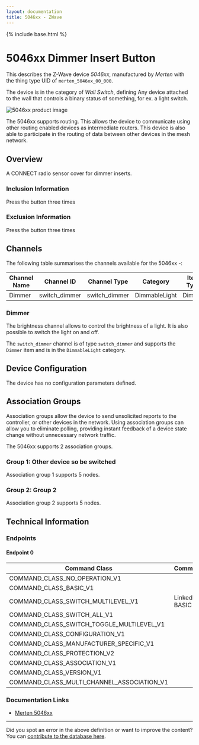 ```yaml
---
layout: documentation
title: 5046xx - ZWave
---
```


{% include base.html %}

# 5046xx Dimmer Insert Button
This describes the Z-Wave device *5046xx*, manufactured by *Merten* with the thing type UID of ```merten_5046xx_00_000```.

The device is in the category of *Wall Switch*, defining Any device attached to the wall that controls a binary status of something, for ex. a light switch.

![5046xx product image](https://www.cd-jackson.com/zwave_device_uploads/1192/1192_default.jpg)


The 5046xx supports routing. This allows the device to communicate using other routing enabled devices as intermediate routers.  This device is also able to participate in the routing of data between other devices in the mesh network.

## Overview

A CONNECT radio sensor cover for dimmer inserts.

### Inclusion Information

Press the button three times

### Exclusion Information

Press the button three times

## Channels

The following table summarises the channels available for the 5046xx -:

| Channel Name | Channel ID | Channel Type | Category | Item Type |
|--------------|------------|--------------|----------|-----------|
| Dimmer | switch_dimmer | switch_dimmer | DimmableLight | Dimmer | 

### Dimmer
The brightness channel allows to control the brightness of a light.
            It is also possible to switch the light on and off.

The ```switch_dimmer``` channel is of type ```switch_dimmer``` and supports the ```Dimmer``` item and is in the ```DimmableLight``` category.



## Device Configuration

The device has no configuration parameters defined.

## Association Groups

Association groups allow the device to send unsolicited reports to the controller, or other devices in the network. Using association groups can allow you to eliminate polling, providing instant feedback of a device state change without unnecessary network traffic.

The 5046xx supports 2 association groups.

### Group 1:  Other device so be switched


Association group 1 supports 5 nodes.

### Group 2: Group 2


Association group 2 supports 5 nodes.

## Technical Information

### Endpoints

#### Endpoint 0

| Command Class | Comment |
|---------------|---------|
| COMMAND_CLASS_NO_OPERATION_V1| |
| COMMAND_CLASS_BASIC_V1| |
| COMMAND_CLASS_SWITCH_MULTILEVEL_V1| Linked to BASIC|
| COMMAND_CLASS_SWITCH_ALL_V1| |
| COMMAND_CLASS_SWITCH_TOGGLE_MULTILEVEL_V1| |
| COMMAND_CLASS_CONFIGURATION_V1| |
| COMMAND_CLASS_MANUFACTURER_SPECIFIC_V1| |
| COMMAND_CLASS_PROTECTION_V2| |
| COMMAND_CLASS_ASSOCIATION_V1| |
| COMMAND_CLASS_VERSION_V1| |
| COMMAND_CLASS_MULTI_CHANNEL_ASSOCIATION_V1| |

### Documentation Links

* [Merten 5046xx](https://www.cd-jackson.com/zwave_device_uploads/1192/untitled.pdf)

---

Did you spot an error in the above definition or want to improve the content?
You can [contribute to the database here](http://www.cd-jackson.com/index.php/zwave/zwave-device-database/zwave-device-list/devicesummary/1192).
